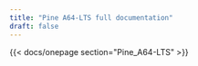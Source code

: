 ```yaml
---
title: "Pine A64-LTS full documentation"
draft: false
---
```


{{< docs/onepage section="Pine_A64-LTS" >}}
